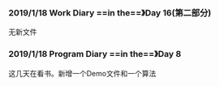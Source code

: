 ### 2019/1/18	Work Diary ==in the==》Day 16(第二部分)

无新文件

### 2019/1/18	Program Diary	==in the==》Day 8

这几天在看书。新增一个Demo文件和一个算法